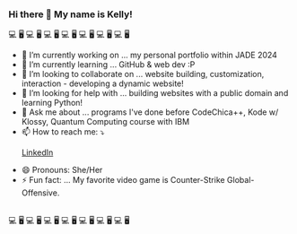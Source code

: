 ### Hi there 👋 My name is Kelly!


<!-- **superrrk/superrrk** is a ✨ _special_ ✨ repository because its `README.md` (this file) appears on your GitHub profile.

Here are some ideas to get you started:

-->
💻 🖥️ 💻 🖥️ 💻 🖥️ 💻 🖥️ 💻 🖥️ 💻 🖥️ 💻 🖥️ 
<br>
- 🔭 I’m currently working on ... my personal portfolio within JADE 2024 
- 🌱 I’m currently learning ... GitHub & web dev :P
- 👯 I’m looking to collaborate on ... website building, customization, interaction - developing a dynamic website!
- 🤔 I’m looking for help with ... building websites with a public domain and learning Python!
- 💬 Ask me about ... programs I've done before CodeChica++, Kode w/ Klossy, Quantum Computing course with IBM
- 📫 How to reach me: ⤵️<p><a href="https://www.linkedin.com/in/kellybtruong/" target="_blank">LinkedIn</a><p>
- 😄 Pronouns: She/Her
- ⚡ Fun fact: ... My favorite video game is Counter-Strike Global-Offensive.
<br>
💻 🖥️ 💻 🖥️ 💻 🖥️ 💻 🖥️ 💻 🖥️ 💻 🖥️ 💻 🖥️ 
